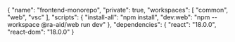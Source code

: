{
  "name": "frontend-monorepo",
  "private": true,
  "workspaces": [
    "common",
    "web",
    "vsc"
  ],
  "scripts": {
    "install-all": "npm install",
    "dev:web": "npm --workspace @ra-aid/web run dev"
  },
  "dependencies": {
    "react": "18.0.0",
    "react-dom": "18.0.0"
  }
